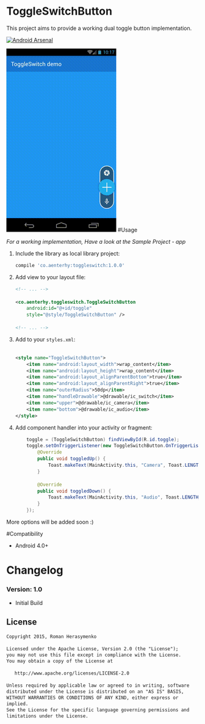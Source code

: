 # ToggleSwitchButton

This project aims to provide a working dual toggle button implementation. 

[![Android Arsenal](https://img.shields.io/badge/Android%20Arsenal-ToggleSwitchButton-brightgreen.svg?style=flat)](http://android-arsenal.com/details/1/2439)

![Preview](https://github.com/Aenterhy/ToggleSwitch/blob/master/media/demo.gif)
#Usage

*For a working implementation, Have a look at the Sample Project - app*

1. Include the library as local library project:

	``` groovy
	compile 'co.aenterhy:toggleswitch:1.0.0'
	```

2. Add view to your layout file: 
	``` xml
	<!-- ... -->

    <co.aenterhy.toggleswitch.ToggleSwitchButton
        android:id="@+id/toggle"
        style="@style/ToggleSwitchButton" />

	<!-- ... -->
	```

3. Add to your ```styles.xml```: 
	``` xml

    <style name="ToggleSwitchButton">
        <item name="android:layout_width">wrap_content</item>
        <item name="android:layout_height">wrap_content</item>
        <item name="android:layout_alignParentBottom">true</item>
        <item name="android:layout_alignParentRight">true</item>
        <item name="outerRadius">50dp</item>
        <item name="handleDrawable">@drawable/ic_switch</item>
        <item name="upper">@drawable/ic_camera</item>
        <item name="bottom">@drawable/ic_audio</item>
    </style>
	```

4. Add component handler into your activity or fragment: 

	``` java
        toggle = (ToggleSwitchButton) findViewById(R.id.toggle);
        toggle.setOnTriggerListener(new ToggleSwitchButton.OnTriggerListener() {
            @Override
            public void toggledUp() {
                Toast.makeText(MainActivity.this, "Camera", Toast.LENGTH_SHORT).show();
            }

            @Override
            public void toggledDown() {
                Toast.makeText(MainActivity.this, "Audio", Toast.LENGTH_SHORT).show();
            }
        });
	```

More options will be added soon :)

#Compatibility

  * Android 4.0+

# Changelog

### Version: 1.0

  * Initial Build

## License

    Copyright 2015, Roman Herasymenko

    Licensed under the Apache License, Version 2.0 (the "License");
    you may not use this file except in compliance with the License.
    You may obtain a copy of the License at

       http://www.apache.org/licenses/LICENSE-2.0

    Unless required by applicable law or agreed to in writing, software
    distributed under the License is distributed on an "AS IS" BASIS,
    WITHOUT WARRANTIES OR CONDITIONS OF ANY KIND, either express or implied.
    See the License for the specific language governing permissions and
    limitations under the License.

